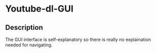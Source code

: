 # Youtube-dl-GUI

## Description
The GUI interface is self-explanatory so there is really no explaination needed for navigating.
